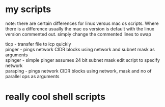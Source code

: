 # my scripts

note: there are certain differences for linux versus mac os scripts. Where there is a difference
usually the mac os version is default with the linux version commented out. simply change the
commented lines to swap

ticp - transfer file to icp quickly  
pinger - pings network CIDR blocks using network and subnet mask as arguments  
spinger - simple pinger assumes 24 bit subnet mask edit script to specify network  
paraping - pings network CIDR blocks using network, mask and no of parallel ops as arguments

# really cool shell scripts
